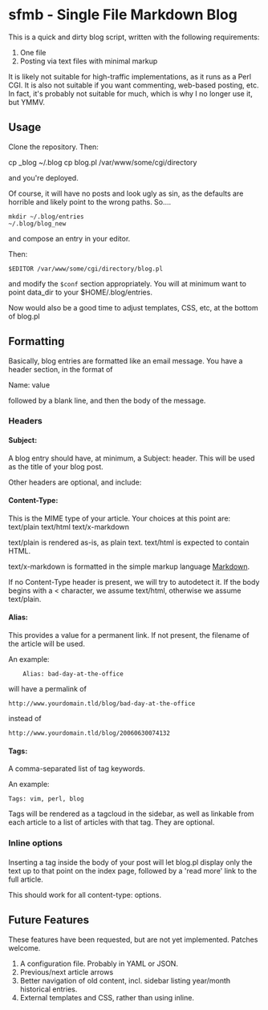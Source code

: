 # sfmb - Single File Markdown Blog

This is a quick and dirty blog script, written with the following requirements:

   1. One file
   1. Posting via text files with minimal markup

It is likely not suitable for high-traffic implementations, as it runs as a
Perl CGI.  It is also not suitable if you want commenting, web-based posting,
etc.  In fact, it's probably not suitable for much, which is why I no longer
use it, but YMMV.

## Usage

Clone the repository.  Then:

  cp _blog ~/.blog
  cp blog.pl /var/www/some/cgi/directory

and you're deployed.

Of course, it will have no posts and look ugly as sin, as the defaults are
horrible and likely point to the wrong paths.  So....

    mkdir ~/.blog/entries
    ~/.blog/blog_new

and compose an entry in your editor.

Then:

    $EDITOR /var/www/some/cgi/directory/blog.pl

and modify the `$conf` section appropriately.  You will at minimum want to
point data_dir to your $HOME/.blog/entries.

Now would also be a good time to adjust templates, CSS, etc, at the bottom of
blog.pl


## Formatting

Basically, blog entries are formatted like an email message. You have
a header section, in the format of

Name: value

followed by a blank line, and then the body of the message.

### Headers

#### Subject:

A blog entry should have, at minimum, a Subject: header.  This will be
used as the title of your blog post.

Other headers are optional, and include:

#### Content-Type:

This is the MIME type of your article.  Your choices at this point are:
	text/plain
	text/html
	text/x-markdown

text/plain is rendered as-is, as plain text.
text/html is expected to contain HTML.

text/x-markdown is formatted in the simple markup language
[Markdown](http://daringfireball.net/projects/markdown/).

If no Content-Type header is present, we will try to autodetect it.  If
the body begins with a < character, we assume text/html, otherwise we
assume text/plain.

#### Alias:

This provides a value for a permanent link.  If not present, the filename of
the article will be used.

An example:

        Alias: bad-day-at-the-office

will have a permalink of

	http://www.yourdomain.tld/blog/bad-day-at-the-office

instead of

	http://www.yourdomain.tld/blog/20060630074132

#### Tags:

A comma-separated list of tag keywords. 

An example:

	Tags: vim, perl, blog

Tags will be rendered as a tagcloud in the sidebar, as well as linkable from
each article to a list of articles with that tag.  They are optional.

### Inline options

#### <read more>

Inserting a <read more> tag inside the body of your post will let blog.pl
display only the text up to that point on the index page, followed by a 'read
more' link to the full article.

This should work for all content-type: options.


## Future Features

These features have been requested, but are not yet implemented.  Patches welcome.

   1. A configuration file.  Probably in YAML or JSON.
   1. Previous/next article arrows
   1. Better navigation of old content, incl. sidebar listing year/month historical entries.
   1. External templates and CSS, rather than using inline.

